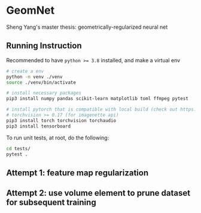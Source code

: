 # GeomNet

Sheng Yang's master thesis: geometrically-regularized neural net

## Running Instruction

Recommended to have ```python >= 3.8``` installed, and make a virtual env

```bash
# create a env
python -m venv ./venv
source ./venv/bin/activate

# install necessary packages
pip3 install numpy pandas scikit-learn matplotlib toml ffmpeg pytest

# install pytorch that is compatible with local build (check out https://pytorch.org)
# torchvision >= 0.17 (for imagenette api)
pip3 install torch torchvision torchaudio
pip3 install tensorboard
```

To run unit tests, at root, do the following:

```bash
cd tests/
pytest .
```

## Attempt 1: feature map regularization

## Attempt 2: use volume element to prune dataset for subsequent training

